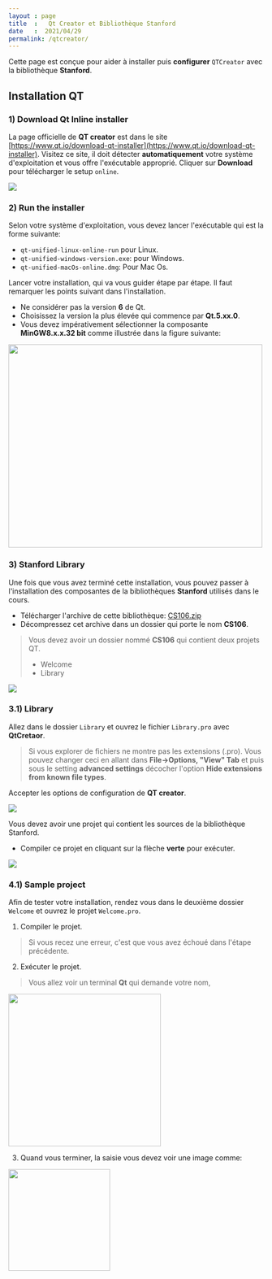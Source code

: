 ```yaml
---
layout : page
title  :   Qt Creator et Bibliothèque Stanford
date   :  2021/04/29  
permalink: /qtcreator/
---
```


Cette page est conçue pour aider à installer puis **configurer** `QTCreator`
avec la bibliothèque **Stanford**.


## Installation QT

###  **1) Download Qt Inline installer**

La page officielle de **QT creator** est dans le site [https://www.qt.io/download-qt-installer](https://www.qt.io/download-qt-installer). 
Visitez ce site, il doit détecter **automatiquement** votre système
d'exploitation et vous offre l'exécutable approprié. Cliquer sur **Download**
pour télécharger le setup `online`.


<div class="fig figcenter fighighlight">
  <img src="{{ site.url }}{{ site.baseurl }}/Qt/images/link_qt_creator.png">
</div>


###  **2) Run the installer**

Selon votre système d'exploitation, vous devez lancer l'exécutable qui est la
forme suivante:

- `qt-unified-linux-online-run` pour Linux.
- `qt-unified-windows-version.exe`: pour Windows.
- `qt-unified-macOs-online.dmg`: Pour Mac Os.


Lancer votre installation, qui va vous guider étape par étape. Il faut remarquer
les points suivant dans l'installation.

- Ne considérer pas la version **6** de Qt.
- Choisissez la version la plus élevée qui commence par **Qt.5.xx.0**.
- Vous devez impérativement sélectionner la composante **MinGW8.x.x.32 bit**
  comme illustrée dans la figure suivante:


<div class="fig figcenter fighighlight">
  <img src="{{ site.url }}{{ site.baseurl }}/Qt/images/install-windows-mingw.png"
  width="500" height="400">
</div>




### **3) Stanford Library**

Une fois que vous avez terminé cette installation, vous pouvez passer à
l'installation des composantes de la bibliothèques **Stanford** utilisés dans le
cours.

- Télécharger l'archive de cette bibliothèque: <a href="{{ site.url }}{{site.baseurl}}/Qt/CS106.zip"> CS106.zip</a>
- Décompressez cet archive dans un dossier qui porte le nom **CS106**.
 
> Vous devez avoir un dossier nommé **CS106** qui contient deux projets QT.
> - Welcome
> - Library



<div class="fig figcenter fighighlight">
  <img src="{{ site.url }}{{ site.baseurl }}/Qt/images/folder_state.PNG">
</div>


### **3.1) Library**

Allez dans le dossier `Library` et ouvrez le fichier `Library.pro` avec
**QtCretaor**.


> Si vous explorer de fichiers ne montre pas les extensions (.pro). Vous pouvez
> changer ceci en allant dans **File->Options, "View" Tab** et puis sous le
> setting **advanced settings** décocher l'option **Hide extensions from known
> file types**.


Accepter les options de configuration de **QT creator**.

<div class="fig figcenter fighighlight">
  <img src="{{ site.url }}{{ site.baseurl }}/Qt/images/configure_project.PNG">
</div>

Vous devez avoir une projet qui contient les sources de la bibliothèque
Stanford.


- Compiler ce projet en cliquant sur la flèche **verte** pour exécuter.


<div class="fig figcenter fighighlight">
  <img src="{{ site.url }}{{ site.baseurl }}/Qt/images/configure_and_run.PNG">
</div>


### **4.1) Sample project**

Afin de tester votre installation, rendez vous dans le deuxième dossier
`Welcome` et ouvrez le projet `Welcome.pro`.

1. Compiler le projet.
 > Si vous recez une erreur, c'est que vous avez échoué dans l'étape précédente.

2. Exécuter le projet.

> Vous allez voir un terminal **Qt** qui demande votre nom,



<div class="fig figcenter fighighlight">
  <img src="{{ site.url }}{{ site.baseurl }}/Qt/images/Welcome_console.PNG"
  widht="400" height="300">
</div>

3. Quand vous terminer, la saisie vous devez voir une image comme:


<div class="fig figcenter fighighlight">
  <img src="{{ site.url }}{{ site.baseurl }}/Qt/images/stanford_message.PNG"
  widht="200" height="200">
</div>

